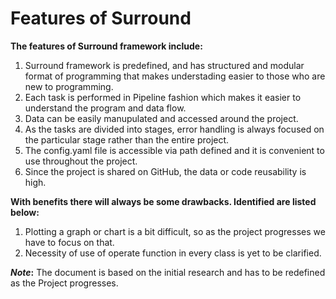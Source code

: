 # Features of Surround

**The features of Surround framework include:**

1. Surround framework is predefined, and has structured and modular format of programming that makes understading easier to those who are new to programming.
2. Each task is performed in Pipeline fashion which makes it easier to understand the program and data flow.
3. Data can be easily manupulated and accessed around the project.
4. As the tasks are divided into stages, error handling is always focused on the particular stage rather than the entire project.
5. The config.yaml file is accessible via path defined and it is convenient to use throughout the project.
6. Since the project is shared on GitHub, the data or code reusability is high.

**With benefits there will always be some drawbacks. Identified are listed below:**

1. Plotting a graph or chart is a bit difficult, so as the project progresses we have to focus on that.
2. Necessity of use of operate function in every class is yet to be clarified.

**_Note_:** The document is based on the initial research and has to be redefined as the Project progresses.
